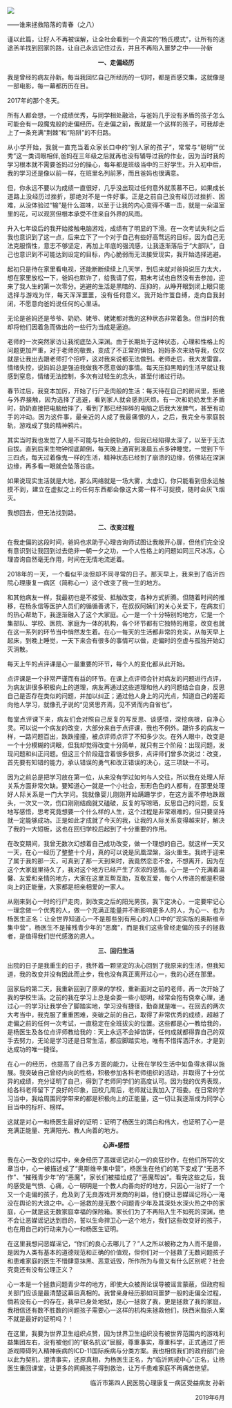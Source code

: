 <p><img src="https://www.iaders.com/wp-content/uploads/2019/06/213b3-0067hHJjly1g3thva1jlmj30kz0bsq93.jpg"></p>
<div class="preface">——谁来拯救陷落的青春（之八）</div>
<p><span id="more-8117"></span></p>
<div class="WB_editor_iframe_new">
<p align="justify">​​谨以此篇，让好人不再被误解，让全社会看到一个真实的“杨氏模式”，让所有的迷途羔羊找到回家的路，让自己永远记住过去，并且不再陷入噩梦之中——孙新</p>
<p align="center"><b>一、走偏经历</b></p>
<p align="justify">我是曾经的病友孙新。每当我回忆自己所经历的一切时，都是百感交集，这就像是一部电影，每一幕都历历在目。</p>
<p align="justify">2017年的那个冬天。</p>
<p align="justify">所有人都会想，一个成绩优秀，与同学相处融洽，与爸妈几乎没有矛盾的孩子怎么可能会有一段魔鬼般的走偏经历。在走偏之前，我就是一个这样的孩子，可我却走上了一条充满“荆棘”和“陷阱”的不归路。</p>
<p align="justify">从小学开始，我就一直充当着众家长口中的“别人家的孩子”，常常与“聪明”“优秀”这一类词眼相伴,爸妈在三年级之后就再也没有辅导过我的作业，因为当时我的学习根本就不需要爸妈过分的操心，每年都是班级当中的三好学生。升入初中后，我的学习还是像以前一样，在班里名列前茅，而且爸妈也很满意。</p>
<p align="justify">但，你永远不要以为成绩一直很好，几乎没出现过任何意外就羡慕不已，如果成长道路上没经历过挫折，那绝对不是一件好事。正是之前自己没有经历过挫折、困难，从没体验过“输”是什么滋味，以至于让我的内心变得不堪一击，就是一朵温室里的花，可以观赏但根本承受不住来自外界的风雨。</p>
<p align="justify">升入七年级后的我开始接触电脑游戏，成绩有了明显的下滑。在一次考试失利之后我也意识到了这一点，后来立下了一个对于自己有些好高骛远的目标，因为自己无法克服惰性，意志不够坚定，再加上年底的强流感，让我逐渐落后于“大部队”，自己也意识到不可能达到设定的目标，内心脆弱而无法接受现实，我开始选择逃避。</p>
<p align="justify">起初只是待在家里看电视，还能断断续续上几天学，到后来就对爸妈说压力太大，想在家里放松一下，爸妈也默许了，给我请了假，期末考试也自然没有去参加，迎来了我人生的第一次零分。逃避的生活是黑暗的、压抑的，从睁开眼到闭上眼只能选择与游戏为伴，每天浑浑噩噩，没有任何意义。我开始作茧自缚，走向自我封闭，不愿意向爸妈说任何的心里话。</p>
<p align="justify">无论是爸妈还是爷爷、奶奶、姥爷、姥姥都对我的这种状态非常着急。但当时的我却将他们因着急而做出的一些行为当成是逼迫。</p>
<p align="justify">老师的一次突然家访让我彻底坠入深渊。由于长期处于这种状态，心理和性格上的问题更加严重，对于老师的敬畏，变成了不正常的惧怕，妈妈多次来劝导我，仅仅就是让我出去跟老师打个招呼，这对我来说都无法做到。老师走后，我大发雷霆，情绪失控，说妈妈总是强迫我做我不愿意做的事情。每天压抑黑暗的生活早就让我感到窒息，情绪无法控制，多次有过轻生的念头，甚至付诸过行动。</p>
<p align="justify">春节过后，我变本加厉，开始了行尸走肉般的生活：每天待在自己的房间里，拒绝与外界接触，因为选择了逃避，看到家人就会感到厌烦。有一次和奶奶发生矛盾时，奶奶直接把电脑给摔了，看到了那已经摔碎的电脑之后我大发脾气，甚至有动手的冲动。因为这件事，最亲近的人成了我最痛恨的人，之后，我完全与家庭脱轨，游戏成了我的精神鸦片。</p>
<p align="justify">其实当时我也发觉了人是不可能与社会脱轨的，但我已经陷得太深了，以至于无法自拔。直到后来生物钟彻底颠倒，每天晚上通宵到凌晨五点多钟睡觉，一觉到下午三四点，每天过着像鬼一样的生活，精神状态已经到了崩溃的边缘，仿佛站在深渊边缘，再多看一眼就会坠落谷底。</p>
<p align="justify">如果说现实生活就是大地，那么网络就是一场大雾，太虚幻，你只能看到但永远触摸不到，建立在虚拟之上的任何东西都会像这大雾一样不可捉摸，随时会灰飞烟灭。</p>
<p align="justify">我想回去，但无法找到路。</p>
<p align="center"><b>二、改变过程</b></p>
<p align="justify">在我走偏的这段时间，爸妈也求助于心理咨询师试图让我敞开心扉，但他们完全没有意识到让我回到过去绝非一朝一夕之功，一个人性格上的问题如同三尺冰冻，心理咨询自然毫无作用，时间在无情地流逝着。</p>
<p align="justify">2018年的一天，一个看似平淡但却不同寻常的日子。那天早上，我来到了临沂四院心理康复一病区（简称心一）这个改变了我一生的地方。</p>
<p align="justify">和其他病友一样，我最初也是不接受、抵触改变，各种方式折腾。但随着时间的推移，在杨永信等医护人员们的循循善诱下，在叔叔阿姨们的关心关爱下，在病友们的热心帮助下，我逐渐融入了这个大家庭。心一是一个十分特别的地方，它是一个集部队、学校、医院、家庭为一体的机构，各个环节都有它独特的用意，改变也就在这一系列的环节当中悄然发生着。在心一每天的生活都非常的充实，从每天早上起床，到晚上睡觉，一天下来会有很多的事情可以做，走偏时的空虚与孤独开始幻灭消散。</p>
<p align="justify">每天上午的点评课是心一最重要的环节，每个人的变化都从此开始。</p>
<p align="justify">点评课是一个非常严谨而有益的环节。在课上点评师会针对病友的问题进行点评，为病友讲很多积极向上的道理，病友再通过这些道理和他人的问题结合自身，反思自己是否存在类似的问题，并加以纠正；通过他人身上的闪光点，知道自己的差距向他人学习，就像孔子说的“见贤思齐焉，见不贤而内自省也”。</p>
<p align="justify">每堂点评课下来，病友们会对照自己反复的写反思、谈感悟，深挖病根，自净心灵。可以说一个病友的改变，大部分来自于点评课，我也不例外。跟许多的病友一样，一路问题百出，跌跌撞撞，被点评师点评了不知多少次。在外人眼中，改变是一个十分模糊的词眼，但我却觉得改变十分简单，就只有三个阶段：出现问题，发现问题和纠正问题。但这三个阶段蕴含着很多很多，点评师们曾多次说过：改变，首先要有知错的能力，承认错误的勇气和改正错误的决心，这三项缺一不可。</p>
<p align="justify">因为之前总是把学习放在第一位，从来没有学过如何与人交往，所以我在处理人际关系方面非常欠缺。要知道心一就是一个小社会，形形色色的人都有，在那里处理好人际关系是一门大学问。我就像婴儿刚刚开始蹒跚学步，在这方面不停地跌跟头，一次又一次，伤口刚刚结痂就又磕破，反复的写晾晒，反思自己的问题，反复地写感悟，思考究竟想要一个什么样的人生，这个过程是非常艰难的，但只要坚持就一定能够成功。正是如此才成就了今天的我，让我的人际关系变得越来好，解决了我的一大短板，这也在回归学校后起到了十分重要的作用。</p>
<p align="justify">在改变期间，我曾无数次幻想着自己成功改变，做一个理想的自己。就这样一天又一天，在心一经历了整整十个月，真的可以说是凤凰涅槃，浴火重生。我终于迎来了属于我的那一天，可真到了那一天到来时，我竟然恋恋不舍，不想离开，因为在这个大家庭里待久了，我对这个地方已经产生了浓浓的感情。心一是一个充满着温馨、友爱和亲情的地方，大家在这里互帮互助，互敬互爱，每个人传递的都是积极向上的正能量，大家都是相亲相爱的一家人。</p>
<p align="justify">从刚来到心一时的行尸走肉，到改变之后的阳光男孩，我下定决心，一定要牢记心一理念做一个优秀的人，做一个充满正能量并不断影响更多人的人，为心一、也为杨医生正名：让全世界知道心一不是那些别有用心的人口中的“现实版的奥斯维辛集中营”，杨医生不是摧残青少年的“恶魔”，而是我们这些曾经走偏的孩子的拯救者，是值得我们世代感激的恩人。</p>
<p align="center"><b>三、回归生活</b></p>
<p align="justify">出院的日子是我重生的日子，我怀着一颗坚定的决心回到了我原来的生活，但我知道，我的改变并没有因此而止步，我也没有真正离开过心一，我的心还在那里。</p>
<p align="justify">回家后的第二天，我重新回到了原来的学校，重新面对之前的老师，再一次开始了我的学校生活。之前的我在学习上总是会耍一些小聪明，经常会抱有侥幸心理，通过心一的学习让我学会了脚踏实地，学习没有捷径，勤奋就是唯一。在回去的两次大考当中，我克服了重重困难，突破之前的自己，取得了非常优秀的成绩，超越了走偏之前的任何一次考试，一直稳定在全班拔尖的位置。这些都是心一教给我的，是杨医生及各位点评师教给我的：天上永远不会掉馅饼，任何成就都得靠自己的双手去努力，无论是学习还是日常生活，都应脚踏实地，唯有不惜挥洒汗水，才是到达成功的唯一捷径。</p>
<p align="justify">在心一的经历，也提高了自己多方面的能力，让我在学校生活中如鱼得水得以施展。我突破自己曾经内向的性格，积极参加各科老师组织的活动，并取得了十分优异的成绩，充分证明了自己，得到了老师同学们的高度认可。因为我的优秀表现，给各科老师留下了良好的印象，回校几周后，老师就让我加入了班委。在日常的学习当中，我给周围同学带来的都是积极向上的正能量，这一切让我逐渐成为同学心目当中的标杆、榜样。</p>
<p align="justify">这就是对心一和杨医生最好的证明：证明了杨医生的清白和伟大，也证明了心一是充满正能量、充满阳光、教人向善的地方。</p>
<p align="center"><b>心声•</b><b>感悟</b></p>
<p align="justify">我在心一改变的过程中，亲身经历了恶媒谣记对心一的疯狂炒作，在他们所写的文章当中，心一被描述成了“奥斯维辛集中营”，杨医生在他们的笔下变成了“无恶不作”、“摧残青少年”的“恶魔”，家长们被描绘成了“恶魔帮凶”。看完这些之后，我的感受是气愤、心痛，心一明明是一个教人向善向好的地方，只因心一治好了一个又一个走偏的孩子，危及到了无良游戏开发商的利益，他们便让恶媒谣记将心一淹没在舆论的大浪之中。心一拯救的是无数个问题青少年及其深处水深火热之中的家庭，心一就是这无数家庭幸福的保险箱。家长们为了不再陷入生不如死的深渊，绝不会让恶媒谣记达到目的，誓以生命捍卫心一这个地方，我们这些改变好的孩子，也在用自己的行动来为心一和杨医生证明。</p>
<p align="justify">在这里我想问恶媒谣记，“你们的良心去哪儿了？”人之所以被称之为人而不是兽，是因为人类有基本的道德规范和正确的价值观，但你们对一个拯救了无数问题孩子和患难家庭的医生不惜肆意抹黑、恶意诋毁，所作所为与兽又有什么区别呢？社会究竟还有没有公理正义？</p>
<p align="justify">心一本是一个拯救问题青少年的地方，即使大众被舆论误导被谣言蒙蔽，但政府相关部门应该是最清楚这幕后真相的。我曾亲身经历那如同噩梦一般的走偏全过程，倘若没有心一的存在，我早已身处地狱，是心一拯救了我，更是拯救了我的家庭，我相信还有数不胜数的问题孩子需要心一这样的机构来拯救他们，陕西米脂杀人案不就是最好的证明吗？！</p>
<p align="justify">在这里，我要为世界卫生组织点赞，因为世界卫生组织没有被世界范围内的游戏利益集团左右，没有被他们的“联名抗议”屈服，尊重事实，尊重科学，正式通过了把游戏障碍列入精神疾病的ICD-11国际疾病与分类方案。我也相信我们的政府部门会以此为契机，澄清事实，还原真相，为杨医生正名，为“临沂网戒中心”正名，让杨医生重回课堂，让更多的网瘾孩子得到救治，让万千患难家庭不再痛苦绝望。</p>
<p align="right">临沂市第四人民医院心理康复一病区受益病友 孙新</p>
<p align="right">2019年6月​​​​</p>